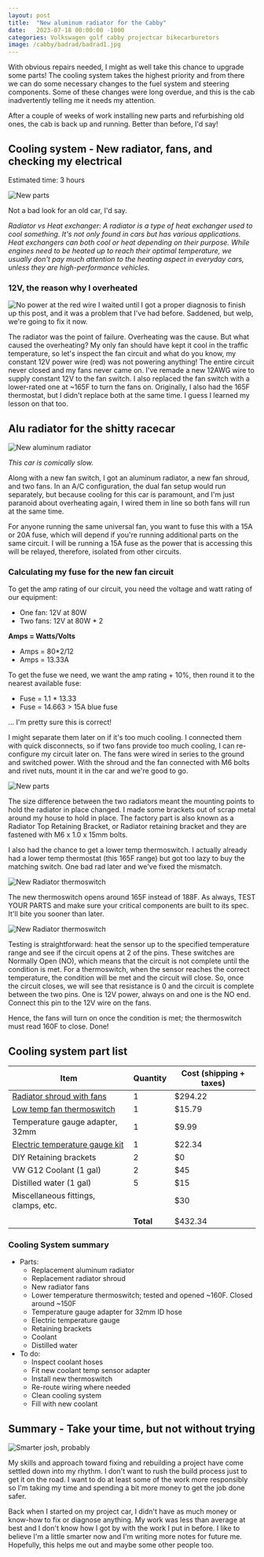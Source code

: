 ```yaml
---
layout: post
title:  "New aluminum radiator for the Cabby"
date:   2023-07-18 00:00:00 -1000
categories: Volkswagen golf cabby projectcar bikecarburetors
image: /cabby/badrad/badrad1.jpg
---
```

With obvious repairs needed, I might as well take this chance to upgrade some parts! The cooling system takes the highest priority and from there we can do some necessary changes to the fuel system and steering components. Some of these changes were long overdue, and this is the cab inadvertently telling me it needs my attention.

After a couple of weeks of work installing new parts and refurbishing old ones, the cab is back up and running. Better than before, I'd say!

## Cooling system - New radiator, fans, and checking my electrical

Estimated time: 3 hours

![New parts](https://www.sudoyashi.com/assets/img/cabby/badrad/badrad-6.jpg)

Not a bad look for an old car, I'd say.

*Radiator vs Heat exchanger: A radiator is a type of heat exchanger used to cool something. It's not only found in cars but has various applications. Heat exchangers can both cool or heat depending on their purpose. While engines need to be heated up to reach their optimal temperature, we usually don't pay much attention to the heating aspect in everyday cars, unless they are high-performance vehicles.*

### 12V, the reason why I overheated

![No power at the red wire](https://www.sudoyashi.com/assets/img/cabby/badrad/badrad-5.jpg)
I waited until I got a proper diagnosis to finish up this post, and it was a problem that I've had before. Saddened, but welp, we're going to fix it now.

The radiator was the point of failure. Overheating was the cause. But what caused the overheating? My only fan should have kept it cool in the traffic temperature, so let's inspect the fan circuit and what do you know, my constant 12V power wire (red) was not powering anything! The entire circuit never closed and my fans never came on. I've remade a new 12AWG wire to supply constant 12V to the fan switch. I also replaced the fan switch with a lower-rated one at ~165F to turn the fans on. Originally, I also had the 165F thermostat, but I didn't replace both at the same time. I guess I learned my lesson on that too.

## Alu radiator for the shitty racecar

![New aluminum radiator](https://www.sudoyashi.com/assets/img/cabby/badrad/badrad-1.jpg)

*This car is comically slow.*

Along with a new fan switch, I got an aluminum radiator, a new fan shroud, and two fans. In an A/C configuration, the dual fan setup would run separately, but because cooling for this car is paramount, and I'm just paranoid about overheating again, I wired them in line so both fans will run at the same time. 

For anyone running the same universal fan, you want to fuse this with a 15A or 20A fuse, which will depend if you're running additional parts on the same circuit. I will be running a 15A fuse as the power that is accessing this will be relayed, therefore, isolated from other circuits.

### Calculating my fuse for the new fan circuit

To get the amp rating of our circuit, you need the voltage and watt rating of our equipment:

- One fan: 12V at 80W
- Two fans: 12V at 80W * 2

**Amps = Watts/Volts**

- Amps = 80*2/12
- Amps = 13.33A

To get the fuse we need, we want the amp rating + 10%, then round it to the nearest available fuse:

- Fuse = 1.1 * 13.33
- Fuse = 14.663 > 15A blue fuse

... I'm pretty sure this is correct!

I might separate them later on if it's too much cooling. I connected them with quick disconnects, so if two fans provide too much cooling, I can re-configure my circuit later on. The fans were wired in series to the ground and switched power. With the shroud and the fan connected with M6 bolts and rivet nuts, mount it in the car and we're good to go.

![New parts](https://www.sudoyashi.com/assets/img/cabby/badrad/badrad-2.jpg)

The size difference between the two radiators meant the mounting points to hold the radiator in place changed. I made some brackets out of scrap metal around my house to hold in place. The factory part is also known as a Radiator Top Retaining Bracket, or Radiator retaining bracket and they are fastened with M6 x 1.0 x 15mm bolts.

I also had the chance to get a lower temp thermoswitch. I actually already had a lower temp thermostat (this 165F range) but got too lazy to buy the matching switch. One bad rad later and we've fixed the mismatch.

![New Radiator thermoswitch](https://www.sudoyashi.com/assets/img/cabby/badrad/badrad-3.jpg)

The new thermoswitch opens around 165F instead of 188F. As always, TEST YOUR PARTS and make sure your critical components are built to its spec. It'll bite you sooner than later.

![New Radiator thermoswitch](https://www.sudoyashi.com/assets/img/cabby/badrad/badrad-4.jpg)

Testing is straightforward: heat the sensor up to the specified temperature range and see if the circuit opens at 2 of the pins. These switches are Normally Open (NO), which means that the circuit is not complete until the condition is met. For a thermoswitch, when the sensor reaches the correct temperature, the condition will be met and the circuit will close. So, once the circuit closes, we will see that resistance is 0 and the circuit is complete between the two pins. One is 12V power, always on and one is the NO end. Connect this pin to the 12V wire on the fans.

Hence, the fans will turn on once the condition is met; the thermoswitch must read 160F to close. Done!

## Cooling system part list

| Item                                                         | Quantity  | Cost (shipping + taxes) |
| ------------------------------------------------------------ | --------- | ----------------------- |
| [Radiator shroud with fans](https://www.ebay.com/itm/275849398540) | 1         | $294.22                 |
| [Low temp fan thermoswitch](https://www.fcpeuro.com/products/audi-vw-engine-cooling-fan-switch-25195948175my) | 1         | $15.79                  |
| Temperature gauge adapter, 32mm                              | 1         | $9.99                   |
| [Electric temperature gauge kit](https://www.amazon.com/dp/B000EVU8YI?psc=1&ref=ppx_yo2ov_dt_b_product_details) | 1         | $22.34                  |
| DIY Retaining brackets                                       | 2         | $0                      |
| VW G12 Coolant  (1 gal)                                      | 2         | $45                     |
| Distilled water (1 gal)                                      | 5         | $15                     |
| Miscellaneous fittings, clamps, etc.                         |           | $30                     |
|                                                              |           |                         |
|                                                              | **Total** | $432.34                 |

### Cooling System summary

- Parts:
  - Replacement aluminum radiator
  - Replacement radiator shroud
  - New radiator fans
  - Lower temperature thermoswitch; tested and opened ~160F. Closed around ~150F
  - Temperature gauge adapter for 32mm ID hose
  - Electric temperature gauge
  - Retaining brackets
  - Coolant
  - Distilled water
- To do:
    - Inspect coolant hoses
    - Fit new coolant temp sensor adapter
    - Install new thermoswitch
    - Re-route wiring where needed
    - Clean cooling system
    - Fill with new coolant



## Summary - Take your time, but not without trying

![Smarter josh, probably]()

My skills and approach toward fixing and rebuilding a project have come settled down into my rhythm. I don't want to rush the build process just to get it on the road. I want to do at least some of the work more responsibly so I'm taking my time and spending a bit more money to get the job done safer.

Back when I started on my project car, I didn't have as much money or know-how to fix or diagnose anything.  My work was less than average at best and I don't know how I got by with the work I put in before. I like to believe I'm a little smarter now and I'm writing more notes for future me. Hopefully, this helps me out and maybe some other people too.